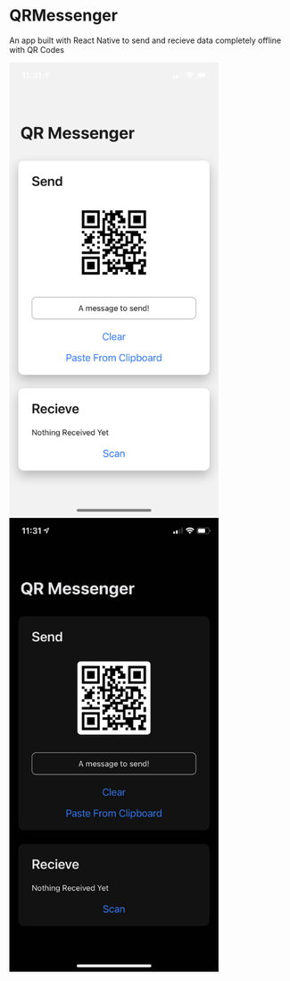 # QRMessenger
An app built with React Native to send and recieve data completely offline with QR Codes

<p float="left">
  <img src="readMeImages/home_screen_light.png"  width="375" height="812">
  <img src="readMeImages/home_screen_dark.png"  width="375" height="812">
 </p>

